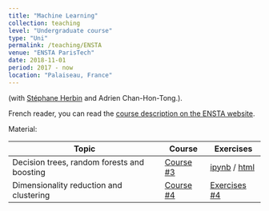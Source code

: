 ```yaml
---
title: "Machine Learning"
collection: teaching
level: "Undergraduate course"
type: "Uni"
permalink: /teaching/ENSTA
venue: "ENSTA ParisTech"
date: 2018-11-01
period: 2017 - now
location: "Palaiseau, France"
---
```


(with [Stéphane Herbin](http://www.onera.fr/fr/staff/stephane-herbin) and Adrien Chan-Hon-Tong.).

French reader, you can read the [course description on the ENSTA website](https://synapses.ensta-paristech.fr/catalogue/2017-2018/ue/1670/ES203-apprentissage-automatique).

Material:

| Topic | Course | Exercises |
| --- | --- | --- |
| Decision trees, random forests and boosting | [Course #3](../courses/ensta-app-03-arbres-ensembles.pdf) | [ipynb](../courses/tp_dtree_rf_corr.ipynb) / [html](../courses/tp_dtree_rf_corr.html) |
| Dimensionality reduction and clustering | [Course #4](../courses/ensta-app-04-non-supervise.pdf) | [Exercises #4]() |

